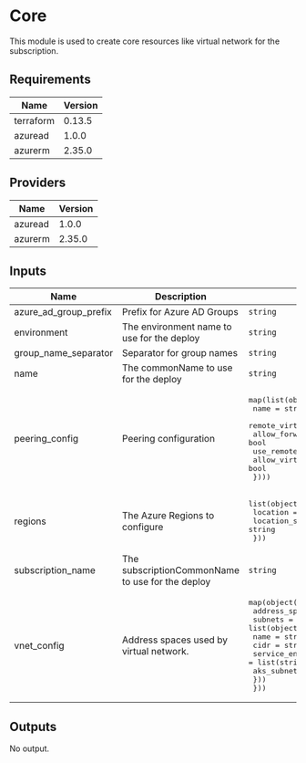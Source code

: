 # Core

This module is used to create core resources like virtual network for the subscription.

## Requirements

| Name | Version |
|------|---------|
| terraform | 0.13.5 |
| azuread | 1.0.0 |
| azurerm | 2.35.0 |

## Providers

| Name | Version |
|------|---------|
| azuread | 1.0.0 |
| azurerm | 2.35.0 |

## Inputs

| Name | Description | Type | Default | Required |
|------|-------------|------|---------|:--------:|
| azure\_ad\_group\_prefix | Prefix for Azure AD Groups | `string` | `"az"` | no |
| environment | The environment name to use for the deploy | `string` | n/a | yes |
| group\_name\_separator | Separator for group names | `string` | `"-"` | no |
| name | The commonName to use for the deploy | `string` | n/a | yes |
| peering\_config | Peering configuration | <pre>map(list(object({<br>    name                         = string<br>    remote_virtual_network_id    = string<br>    allow_forwarded_traffic      = bool<br>    use_remote_gateways          = bool<br>    allow_virtual_network_access = bool<br>  })))</pre> | `{}` | no |
| regions | The Azure Regions to configure | <pre>list(object({<br>    location       = string<br>    location_short = string<br>  }))</pre> | n/a | yes |
| subscription\_name | The subscriptionCommonName to use for the deploy | `string` | n/a | yes |
| vnet\_config | Address spaces used by virtual network. | <pre>map(object({<br>    address_space = list(string)<br>    subnets = list(object({<br>      name              = string<br>      cidr              = string<br>      service_endpoints = list(string)<br>      aks_subnet        = bool<br>    }))<br>  }))</pre> | n/a | yes |

## Outputs

No output.

